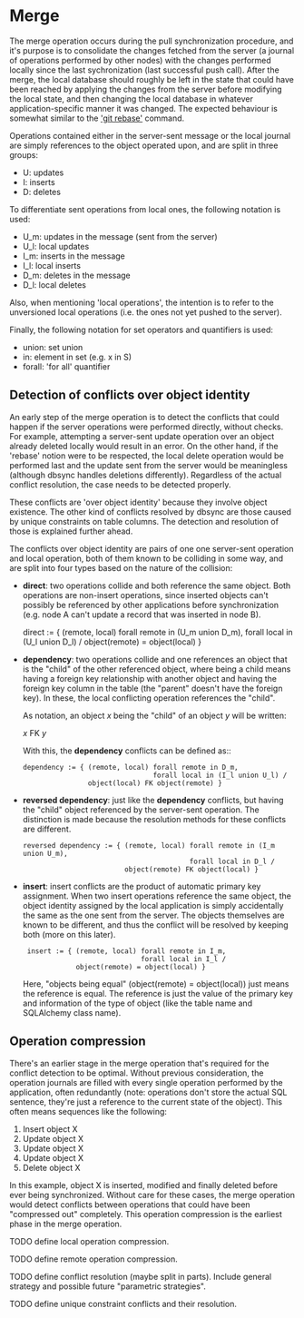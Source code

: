 Merge
=====

The merge operation occurs during the pull synchronization procedure,
and it's purpose is to consolidate the changes fetched from the server
(a journal of operations performed by other nodes) with the changes
performed locally since the last sychronization (last successful push
call). After the merge, the local database should roughly be left in
the state that could have been reached by applying the changes from
the server before modifying the local state, and then changing the
local database in whatever application-specific manner it was
changed. The expected behaviour is somewhat similar to the ['git
rebase'][git-rebase] command.

[git-rebase]: http://www.git-scm.com/book/en/Git-Branching-Rebasing

Operations contained either in the server-sent message or the local
journal are simply references to the object operated upon, and are
split in three groups:

* U: updates
* I: inserts
* D: deletes

To differentiate sent operations from local ones, the following
notation is used:

* U_m: updates in the message (sent from the server)
* U_l: local updates
* I_m: inserts in the message
* I_l: local inserts
* D_m: deletes in the message
* D_l: local deletes

Also, when mentioning 'local operations', the intention is to refer to
the unversioned local operations (i.e. the ones not yet pushed to the
server).

Finally, the following notation for set operators and quantifiers is
used:

* union: set union
* in: element in set (e.g. x in S)
* forall: 'for all' quantifier

Detection of conflicts over object identity
-------------------------------------------

An early step of the merge operation is to detect the conflicts that
could happen if the server operations were performed directly, without
checks. For example, attempting a server-sent update operation over an
object already deleted locally would result in an error. On the other
hand, if the 'rebase' notion were to be respected, the local delete
operation would be performed last and the update sent from the server
would be meaningless (although dbsync handles deletions
differently). Regardless of the actual conflict resolution, the case
needs to be detected properly.

These conflicts are 'over object identity' because they involve object
existence. The other kind of conflicts resolved by dbsync are those
caused by unique constraints on table columns. The detection and
resolution of those is explained further ahead.

The conflicts over object identity are pairs of one one server-sent
operation and local operation, both of them known to be colliding in
some way, and are split into four types based on the nature of the
collision:

- **direct**: two operations collide and both reference the same
  object. Both operations are non-insert operations, since inserted
  objects can't possibly be referenced by other applications before
  synchronization (e.g. node A can't update a record that was inserted
  in node B).

     direct := { (remote, local) forall remote in (U_m union D_m),
                                 forall local in (U_l union D_l) /
                 object(remote) = object(local) }

- **dependency**: two operations collide and one references an object
  that is the "child" of the other referenced object, where being a
  child means having a foreign key relationship with another object
  and having the foreign key column in the table (the "parent" doesn't
  have the foreign key). In these, the local conflicting operation
  references the "child".

  As notation, an object _x_ being the "child" of an object _y_ will
  be written:

  _x_ FK _y_

  With this, the **dependency** conflicts can be defined as::

      dependency := { (remote, local) forall remote in D_m,
                                      forall local in (I_l union U_l) /
                      object(local) FK object(remote) }

- **reversed dependency**: just like the **dependency** conflicts, but
  having the "child" object referenced by the server-sent
  operation. The distinction is made because the resolution methods
  for these conflicts are different.

      reversed dependency := { (remote, local) forall remote in (I_m union U_m),
                                               forall local in D_l /
                               object(remote) FK object(local) }

- **insert**: insert conflicts are the product of automatic primary
  key assignment. When two insert operations reference the same
  object, the object identity assigned by the local application is
  simply accidentally the same as the one sent from the server. The
  objects themselves are known to be different, and thus the conflict
  will be resolved by keeping both (more on this later).

       insert := { (remote, local) forall remote in I_m,
                                   forall local in I_l /
                   object(remote) = object(local) }

  Here, "objects being equal" (object(remote) = object(local)) just
  means the reference is equal. The reference is just the value of the
  primary key and information of the type of object (like the table
  name and SQLAlchemy class name).

Operation compression
---------------------

There's an earlier stage in the merge operation that's required for
the conflict detection to be optimal. Without previous consideration,
the operation journals are filled with every single operation
performed by the application, often redundantly (note: operations
don't store the actual SQL sentence, they're just a reference to the
current state of the object). This often means sequences like the
following:

1. Insert object X
2. Update object X
3. Update object X
4. Update object X
5. Delete object X

In this example, object X is inserted, modified and finally deleted
before ever being synchronized. Without care for these cases, the
merge operation would detect conflicts between operations that could
have been "compressed out" completely. This operation compression is
the earliest phase in the merge operation.

TODO define local operation compression.

TODO define remote operation compression.

TODO define conflict resolution (maybe split in parts). Include
general strategy and possible future "parametric strategies".

TODO define unique constraint conflicts and their resolution.
